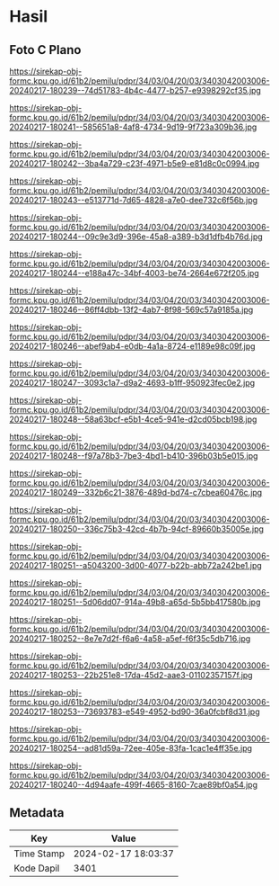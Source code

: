 # Hasil

## Foto C Plano

https://sirekap-obj-formc.kpu.go.id/61b2/pemilu/pdpr/34/03/04/20/03/3403042003006-20240217-180239--74d51783-4b4c-4477-b257-e9398292cf35.jpg

https://sirekap-obj-formc.kpu.go.id/61b2/pemilu/pdpr/34/03/04/20/03/3403042003006-20240217-180241--585651a8-4af8-4734-9d19-9f723a309b36.jpg

https://sirekap-obj-formc.kpu.go.id/61b2/pemilu/pdpr/34/03/04/20/03/3403042003006-20240217-180242--3ba4a729-c23f-4971-b5e9-e81d8c0c0994.jpg

https://sirekap-obj-formc.kpu.go.id/61b2/pemilu/pdpr/34/03/04/20/03/3403042003006-20240217-180243--e513771d-7d65-4828-a7e0-dee732c6f56b.jpg

https://sirekap-obj-formc.kpu.go.id/61b2/pemilu/pdpr/34/03/04/20/03/3403042003006-20240217-180244--09c9e3d9-396e-45a8-a389-b3d1dfb4b76d.jpg

https://sirekap-obj-formc.kpu.go.id/61b2/pemilu/pdpr/34/03/04/20/03/3403042003006-20240217-180244--e188a47c-34bf-4003-be74-2664e672f205.jpg

https://sirekap-obj-formc.kpu.go.id/61b2/pemilu/pdpr/34/03/04/20/03/3403042003006-20240217-180246--86ff4dbb-13f2-4ab7-8f98-569c57a9185a.jpg

https://sirekap-obj-formc.kpu.go.id/61b2/pemilu/pdpr/34/03/04/20/03/3403042003006-20240217-180246--abef9ab4-e0db-4a1a-8724-e1189e98c09f.jpg

https://sirekap-obj-formc.kpu.go.id/61b2/pemilu/pdpr/34/03/04/20/03/3403042003006-20240217-180247--3093c1a7-d9a2-4693-b1ff-950923fec0e2.jpg

https://sirekap-obj-formc.kpu.go.id/61b2/pemilu/pdpr/34/03/04/20/03/3403042003006-20240217-180248--58a63bcf-e5b1-4ce5-941e-d2cd05bcb198.jpg

https://sirekap-obj-formc.kpu.go.id/61b2/pemilu/pdpr/34/03/04/20/03/3403042003006-20240217-180248--f97a78b3-7be3-4bd1-b410-396b03b5e015.jpg

https://sirekap-obj-formc.kpu.go.id/61b2/pemilu/pdpr/34/03/04/20/03/3403042003006-20240217-180249--332b6c21-3876-489d-bd74-c7cbea60476c.jpg

https://sirekap-obj-formc.kpu.go.id/61b2/pemilu/pdpr/34/03/04/20/03/3403042003006-20240217-180250--336c75b3-42cd-4b7b-94cf-89660b35005e.jpg

https://sirekap-obj-formc.kpu.go.id/61b2/pemilu/pdpr/34/03/04/20/03/3403042003006-20240217-180251--a5043200-3d00-4077-b22b-abb72a242be1.jpg

https://sirekap-obj-formc.kpu.go.id/61b2/pemilu/pdpr/34/03/04/20/03/3403042003006-20240217-180251--5d06dd07-914a-49b8-a65d-5b5bb417580b.jpg

https://sirekap-obj-formc.kpu.go.id/61b2/pemilu/pdpr/34/03/04/20/03/3403042003006-20240217-180252--8e7e7d2f-f6a6-4a58-a5ef-f6f35c5db716.jpg

https://sirekap-obj-formc.kpu.go.id/61b2/pemilu/pdpr/34/03/04/20/03/3403042003006-20240217-180253--22b251e8-17da-45d2-aae3-01102357157f.jpg

https://sirekap-obj-formc.kpu.go.id/61b2/pemilu/pdpr/34/03/04/20/03/3403042003006-20240217-180253--73693783-e549-4952-bd90-36a0fcbf8d31.jpg

https://sirekap-obj-formc.kpu.go.id/61b2/pemilu/pdpr/34/03/04/20/03/3403042003006-20240217-180254--ad81d59a-72ee-405e-83fa-1cac1e4ff35e.jpg

https://sirekap-obj-formc.kpu.go.id/61b2/pemilu/pdpr/34/03/04/20/03/3403042003006-20240217-180240--4d94aafe-499f-4665-8160-7cae89bf0a54.jpg


## Metadata

| Key        | Value               |
| ---------- | ------------------- |
| Time Stamp | 2024-02-17 18:03:37 |
| Kode Dapil | 3401                |




